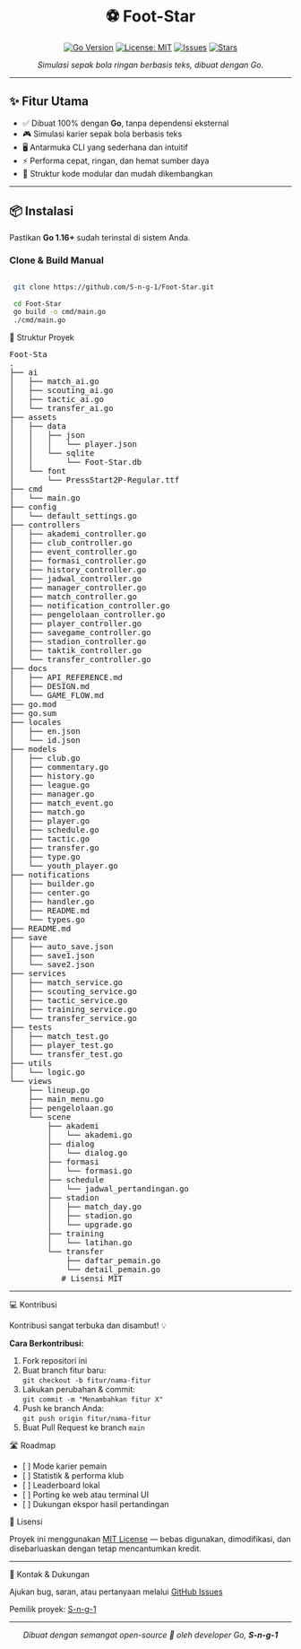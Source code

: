 <h1 align="center">⚽ Foot-Star</h1>

<p align="center">
  <a href="https://golang.org/"><img alt="Go Version" src="https://img.shields.io/badge/Go-1.16+-blue"></a>
  <a href="LICENSE"><img alt="License: MIT" src="https://img.shields.io/badge/License-MIT-green.svg"></a>
  <a href="https://github.com/S-n-g-1/Foot-Star/issues"><img alt="Issues" src="https://img.shields.io/github/issues/S-n-g-1/Foot-Star"></a>
  <a href="https://github.com/S-n-g-1/Foot-Star/stargazers"><img alt="Stars" src="https://img.shields.io/github/stars/S-n-g-1/Foot-Star?style=social"></a>
</p>

<p align="center"><i>Simulasi sepak bola ringan berbasis teks, dibuat dengan Go.</i></p>

---

## ✨ Fitur Utama

<ul>
  <li>✅ Dibuat 100% dengan <b>Go</b>, tanpa dependensi eksternal</li>
  <li>🎮 Simulasi karier sepak bola berbasis teks</li>
  <li>🖥️ Antarmuka CLI yang sederhana dan intuitif</li>
  <li>⚡ Performa cepat, ringan, dan hemat sumber daya</li>
  <li>💼 Struktur kode modular dan mudah dikembangkan</li>
</ul>

---

## 📦 Instalasi

Pastikan <b>Go 1.16+</b> sudah terinstal di sistem Anda.

### Clone & Build Manual
```bash

 git clone https://github.com/S-n-g-1/Foot-Star.git
 
 cd Foot-Star
 go build -o cmd/main.go
 ./cmd/main.go
```


📁 Struktur Proyek

<pre>
Foot-Sta
.
├── ai
│   ├── match_ai.go
│   ├── scouting_ai.go
│   ├── tactic_ai.go
│   └── transfer_ai.go
├── assets
│   ├── data
│   │   ├── json
│   │   │   └── player.json
│   │   └── sqlite
│   │       └── Foot-Star.db
│   └── font
│       └── PressStart2P-Regular.ttf
├── cmd
│   └── main.go
├── config
│   └── default_settings.go
├── controllers
│   ├── akademi_controller.go
│   ├── club_controller.go
│   ├── event_controller.go
│   ├── formasi_controller.go
│   ├── history_controller.go
│   ├── jadwal_controller.go
│   ├── manager_controller.go
│   ├── match_controller.go
│   ├── notification_controller.go
│   ├── pengelolaan_controller.go
│   ├── player_controller.go
│   ├── savegame_controller.go
│   ├── stadion_controller.go
│   ├── taktik_controller.go
│   └── transfer_controller.go
├── docs
│   ├── API_REFERENCE.md
│   ├── DESIGN.md
│   └── GAME_FLOW.md
├── go.mod
├── go.sum
├── locales
│   ├── en.json
│   └── id.json
├── models
│   ├── club.go
│   ├── commentary.go
│   ├── history.go
│   ├── league.go
│   ├── manager.go
│   ├── match_event.go
│   ├── match.go
│   ├── player.go
│   ├── schedule.go
│   ├── tactic.go
│   ├── transfer.go
│   ├── type.go
│   └── youth_player.go
├── notifications
│   ├── builder.go
│   ├── center.go
│   ├── handler.go
│   ├── README.md
│   └── types.go
├── README.md
├── save
│   ├── auto_save.json
│   ├── save1.json
│   └── save2.json
├── services
│   ├── match_service.go
│   ├── scouting_service.go
│   ├── tactic_service.go
│   ├── training_service.go
│   └── transfer_service.go
├── tests
│   ├── match_test.go
│   ├── player_test.go
│   └── transfer_test.go
├── utils
│   └── logic.go
└── views
    ├── lineup.go
    ├── main_menu.go
    ├── pengelolaan.go
    └── scene
        ├── akademi
        │   └── akademi.go
        ├── dialog
        │   └── dialog.go
        ├── formasi
        │   └── formasi.go
        ├── schedule
        │   └── jadwal_pertandingan.go
        ├── stadion
        │   ├── match_day.go
        │   ├── stadion.go
        │   └── upgrade.go
        ├── training
        │   └── latihan.go
        └── transfer
            ├── daftar_pemain.go
            └── detail_pemain.go
           # Lisensi MIT
</pre>

---

‍💻 Kontribusi

Kontribusi sangat terbuka dan disambut! 💡

<b>Cara Berkontribusi:</b>

<ol>
  <li>Fork repositori ini</li>
  <li>Buat branch fitur baru:<br><code>git checkout -b fitur/nama-fitur</code></li>
  <li>Lakukan perubahan & commit:<br><code>git commit -m "Menambahkan fitur X"</code></li>
  <li>Push ke branch Anda:<br><code>git push origin fitur/nama-fitur</code></li>
  <li>Buat Pull Request ke branch <code>main</code></li>
</ol>

🛣️ Roadmap

<ul>
  <li>[ ] Mode karier pemain</li>
  <li>[ ] Statistik & performa klub</li>
  <li>[ ] Leaderboard lokal</li>
  <li>[ ] Porting ke web atau terminal UI</li>
  <li>[ ] Dukungan ekspor hasil pertandingan</li>
</ul>

📄 Lisensi

Proyek ini menggunakan <a href="LICENSE">MIT License</a> — bebas digunakan, dimodifikasi, dan disebarluaskan dengan tetap mencantumkan kredit.


---

🙋 Kontak & Dukungan

Ajukan bug, saran, atau pertanyaan melalui <a href="https://github.com/S-n-g-1/Foot-Star/issues">GitHub Issues</a>

Pemilik proyek: <a href="https://github.com/S-n-g-1">S-n-g-1</a>



---

<p align="center"><i>Dibuat dengan semangat open-source 💙 oleh developer Go, <b>S-n-g-1</b></i></p>